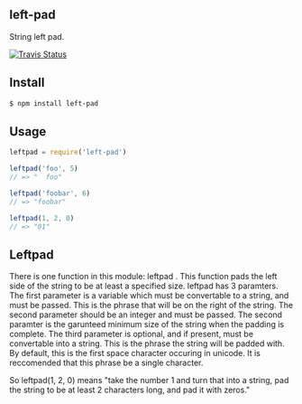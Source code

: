 ## left-pad

String left pad.

<a href="https://travis-ci.org/camwest/left-pad"><img alt="Travis Status" src="https://travis-ci.org/camwest/left-pad.svg?branch=master&label=travis&style=flat"></a>

## Install

```bash
$ npm install left-pad
```

## Usage

```js
leftpad = require('left-pad')

leftpad('foo', 5)
// => "  foo"

leftpad('foobar', 6)
// => "foobar"

leftpad(1, 2, 0)
// => "01"
```

## Leftpad
There is one function in this module: leftpad . This function pads the left side of the string to be at least a specified size. leftpad has 3 paramters. The first parameter is a variable which must be convertable to a string, and must be passed. This is the phrase that will be on the right of the string. The second parameter should be an integer and must be passed. The second paramter is the garunteed minimum size of the string when the padding is complete. The third parameter is optional, and if present, must be convertable into a string. This is the phrase the string will be padded with. By default, this is the first space character occuring in unicode. It is reccomended that this phrase be a single character.

So leftpad(1, 2, 0) means "take the number 1 and turn that into a string, pad the string to be at least 2 characters long, and pad it with zeros."
